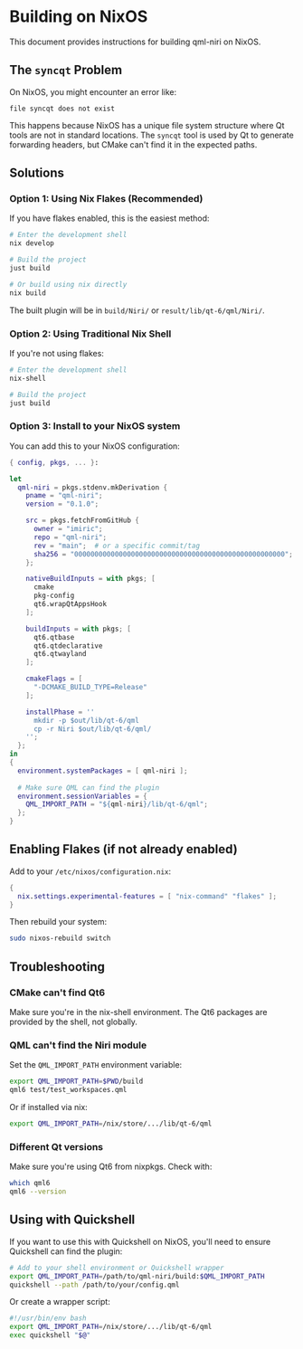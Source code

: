 # Building on NixOS

This document provides instructions for building qml-niri on NixOS.

## The `syncqt` Problem

On NixOS, you might encounter an error like:
```
file syncqt does not exist
```

This happens because NixOS has a unique file system structure where Qt tools are not in standard locations. The `syncqt` tool is used by Qt to generate forwarding headers, but CMake can't find it in the expected paths.

## Solutions

### Option 1: Using Nix Flakes (Recommended)

If you have flakes enabled, this is the easiest method:

```bash
# Enter the development shell
nix develop

# Build the project
just build

# Or build using nix directly
nix build
```

The built plugin will be in `build/Niri/` or `result/lib/qt-6/qml/Niri/`.

### Option 2: Using Traditional Nix Shell

If you're not using flakes:

```bash
# Enter the development shell
nix-shell

# Build the project
just build
```

### Option 3: Install to your NixOS system

You can add this to your NixOS configuration:

```nix
{ config, pkgs, ... }:

let
  qml-niri = pkgs.stdenv.mkDerivation {
    pname = "qml-niri";
    version = "0.1.0";

    src = pkgs.fetchFromGitHub {
      owner = "imiric";
      repo = "qml-niri";
      rev = "main";  # or a specific commit/tag
      sha256 = "0000000000000000000000000000000000000000000000000000";  # Update this
    };

    nativeBuildInputs = with pkgs; [
      cmake
      pkg-config
      qt6.wrapQtAppsHook
    ];

    buildInputs = with pkgs; [
      qt6.qtbase
      qt6.qtdeclarative
      qt6.qtwayland
    ];

    cmakeFlags = [
      "-DCMAKE_BUILD_TYPE=Release"
    ];

    installPhase = ''
      mkdir -p $out/lib/qt-6/qml
      cp -r Niri $out/lib/qt-6/qml/
    '';
  };
in
{
  environment.systemPackages = [ qml-niri ];
  
  # Make sure QML can find the plugin
  environment.sessionVariables = {
    QML_IMPORT_PATH = "${qml-niri}/lib/qt-6/qml";
  };
}
```

## Enabling Flakes (if not already enabled)

Add to your `/etc/nixos/configuration.nix`:

```nix
{
  nix.settings.experimental-features = [ "nix-command" "flakes" ];
}
```

Then rebuild your system:
```bash
sudo nixos-rebuild switch
```

## Troubleshooting

### CMake can't find Qt6

Make sure you're in the nix-shell environment. The Qt6 packages are provided by the shell, not globally.

### QML can't find the Niri module

Set the `QML_IMPORT_PATH` environment variable:

```bash
export QML_IMPORT_PATH=$PWD/build
qml6 test/test_workspaces.qml
```

Or if installed via nix:
```bash
export QML_IMPORT_PATH=/nix/store/.../lib/qt-6/qml
```

### Different Qt versions

Make sure you're using Qt6 from nixpkgs. Check with:
```bash
which qml6
qml6 --version
```

## Using with Quickshell

If you want to use this with Quickshell on NixOS, you'll need to ensure Quickshell can find the plugin:

```bash
# Add to your shell environment or Quickshell wrapper
export QML_IMPORT_PATH=/path/to/qml-niri/build:$QML_IMPORT_PATH
quickshell --path /path/to/your/config.qml
```

Or create a wrapper script:
```bash
#!/usr/bin/env bash
export QML_IMPORT_PATH=/nix/store/.../lib/qt-6/qml
exec quickshell "$@"
```
